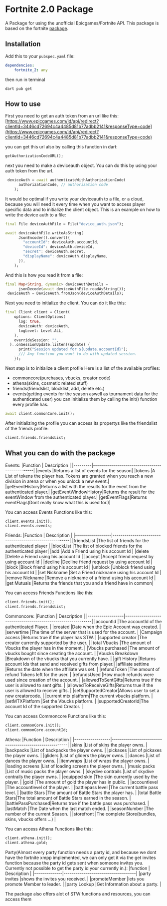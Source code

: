 # Fortnite 2.0 Package

A Package for using the unofficial Epicgames/Fortnite API. This package is based on the fortnite [package](https://pub.dev/packages/fortnite).

## Installation

Add this to your `pubspec.yaml` file:

```yaml
dependencies:
    fortnite_2: any
```

then run in terminal

```
dart pub get
```

## How to use
First you need to get an auth token from an url like this: [https://www.epicgames.com/id/api/redirect?clientId=3446cd72694c4a4485d81b77adbb2141&responseType=code](https://www.epicgames.com/id/api/redirect?clientId=3446cd72694c4a4485d81b77adbb2141&responseType=code)

you can get this url also by calling this function in dart: 
```dart
getAuthorizationCodeURL();
```

next you need to make a deviceauth object. You can do this by using your auth token from the url.
```dart
 deviceAuth = await authenticateWithAuthorizationCode(
      authorizationCode, // authorization code
    );
```
It would be optimal if you write your deviceauth to a file, or a cloud, because you will need it every time when you want to access player specific data and to initialize the client object.
This is an example on how to write the device auth to a file:
```dart
final File deviceAuthFile = File("device_auth.json");

await deviceAuthFile.writeAsString(
      JsonEncoder().convert({
        "accountId": deviceAuth.accountId,
        "deviceId": deviceAuth.deviceId,
        "secret": deviceAuth.secret,
        "displayName": deviceAuth.displayName,
      }),
    );
```
And this is how you read it from a file: 
```dart
final Map<String, dynamic> deviceAuthDetails =
      jsonDecode(await deviceAuthFile.readAsString());
 deviceAuth = DeviceAuth.fromJson(deviceAuthDetails);
```
Next you need to initialize the client. You can do it like this: 
```dart
final Client client = Client(
    options: ClientOptions(
      log: true,
      deviceAuth: deviceAuth,
      logLevel: Level.ALL,
    ),
    overrideSession: "",
  )..onSessionUpdate.listen((update) {
      print("Session updated for ${update.accountId}");
      /// Any function you want to do with updated session.
    });
```
Next step is to initialize a client profile
Here is a list of the available profiles:
- commoncore(purchases, vbucks, creator code)
- athena(skins, cosmetic related stuff)
- friends(friendslist, blocklist, add, delete etc.)
- events(getting events for the season aswell as tournament data for the authenticated user)
you can initialize them by calling the init() function every profile has.
```dart
await client.commonCore.init();
```
After initializing the profile you can access its propertys like the friendslist of the friends profile:
```dart
client.friends.friendsList;
```

## What you can do with the package
Events:
|Function          | Description                           |
|---------|------------------------------------------------|
|events   |Returns a list of events for the season|
|tokens   |A List of tokens the player has. Tokens are granted when you reach a new division in arena or when you unlock a new event.|           
|getEventHistory|Returns a list with the results for the event from the authenticated player.|
|getEventWindowHistory|Returns the result for the eventWindow from the authenticated player.|
|getEventFlags|Returns eventFlags(Dont really know what this is used for.)|


You can access Events Functions like this: 
```dart
client.events.init();
client.events.events;
```                              
Friends: 
|Function          | Description                                            |
|------------------|--------------------------------------------------------|
|friendsList       |The list of friends for the authenticated player        |
|blockList         |The list of blocked friends for the authenticated player|
|add               |Add a Friend using his account Id                       |
|delete            |Delete a Friend using his account Id                    |
|accept            |Accept friend request by using account Id               |
|decline           |Decline friend request by using account Id              |
|block             |Block friend using his account Id                       |
|unblock           |Unblock friend using his account Id                     |
|set Nickname      |Set a Friend nickname using his account Id              |
|remove Nickname   |Remove a nickname of a friend using his account Id      |
|get Mutuals       |Returns the friends that you and a friend have in common|  


You can access Friends Functions like this: 
```dart
client.friends.init();
client.friends.friendsList;
```

Commoncore:
|Function          | Description                                                 |
|------------------|-------------------------------------------------------------|
|accountId         |The accountId of the authenticated Player.                   |
|created           |Date when the Epic Account was created.                      |
|servertime        |The time of the server that is used for the account.         |
|Campaign access   |Returns true if the player has STW.                          |
|supported creator |The creator currently supported by the user.                 |
|total Vbucks      |The amount of Vbucks the player has in the moment.           |
|Vbucks purchased  |The amount of vbucks bought since creating the account.      |
|Vbucks Breakdown  |Breakdown of the vbucks that you currently have.             |
|gift History      |Returns account Ids that send and received gifts from player.|
|affiliate settime |Returns the date when the affiliate was set.                 |
|refundToken       |The amount of refund Tokens left for the user.               |
|refundsUsed       |How much refunds were used since creation of the account.    |
|allowedToSentGifts|Returns true if the user is allowed to sent gifts.           |
|allowedToReceiveGifts|Returns true if the user is allowed to receive gifts.     |
|setSupportedCreator|Allows user to set a new creatorcode.                       |
|current mtx platform|The current vbucks platform.                               |
|setMTXPlatform    |Set the Vbucks platform.                                     |
|supportedCreatorId|The account Id of the supported Creator.                     |


You can access Commoncore Functions like this: 
```dart
client.commonCore.init();
client.commonCore.accountId;
```

Athena:
|Function          | Description                                            |
|------------------|--------------------------------------------------------|
|skins             |List of skins the player owns.                          |
|backpacks         |List of backpacks the player owns.                      |
|pickaxes          |List of pickaxes the player owns.                       |
|gliders           |List of gliders the player owns.                        |
|dances            |List of dances the player owns.                         |
|itemwraps         |List of wraps the player owns.                          |
|loading screens   |List of loading screens the player owns.                |
|music packs       |List of music packs the player owns.                    |
|skydive contrails |List of skydive contrails the player owns.              |
|equipped skin     |The skin currently used by the player.                  |
|gold              |The amount of gold the player has in public.            |
|accountlevel      |The accountlevel of the player.                         |
|battlepass level  |The current battle pass level.                          |
|battle Stars      |The amount of Battle Stars the player has.              |
|total Battle Stars|The total amount of Battle Stars earned in the season.  |
|battlePassPurchased|Returns true if the battle pass was purchased.         |
|lastMatch         |The Date when the last match ended.                     |
|seasonNumber      |The number of the current Season.                       |
|storefront        |The complete Store(bundles, skins, vbucks offers ...)   |

You can access Athena Functions like this: 
```dart
client.athena.init();
client.athena.gold;
```

Party(Almost every party function needs a party id, and because we dont have the fortnite xmpp implemented, we can only get it via the get invites function because the party id gets sent when someone invites you. Currently not possible to get the party id your currently in.): 
|function | Description |
|--------------|------------------------------------|
|party invites |shows the invites you received.     |
|promoteMember  |lets you promote Member to leader. |
|party Lookup  |Get Information about a party.      |  

The package also offers alot of STW functions and resources, you can access them
